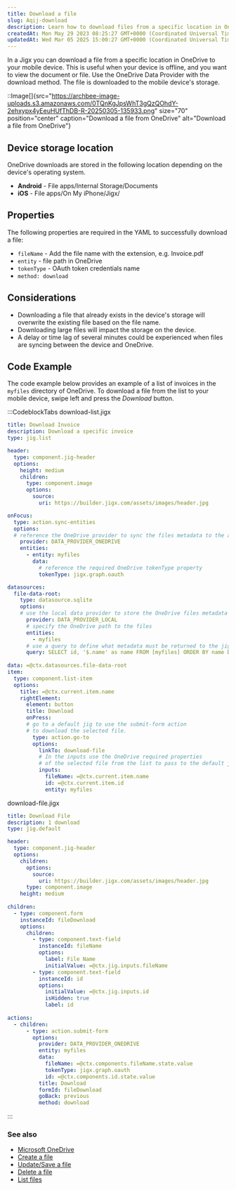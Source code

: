 ```yaml
---
title: Download a file
slug: Aqij-download
description: Learn how to download files from a specific location in OneDrive to your mobile device using the OneDrive Data Provider and download method.
createdAt: Mon May 29 2023 08:25:27 GMT+0000 (Coordinated Universal Time)
updatedAt: Wed Mar 05 2025 15:00:27 GMT+0000 (Coordinated Universal Time)
---
```


In a Jigx you can download a file from a specific location in OneDrive to your mobile device. This is useful when your device is offline, and you want to view the document or file. Use the OneDrive Data Provider with the download method. The file is downloaded to the mobile device's storage.

::Image[]{src="https://archbee-image-uploads.s3.amazonaws.com/0TQnKgJpsWhT3gQzQOhdY-2ehxypx4yEeuHUfThDB-R-20250305-135933.png" size="70" position="center" caption="Download a file from OneDrive" alt="Download a file from OneDrive"}

## Device storage location

OneDrive downloads are stored in the following location depending on the device's operating system.

- **Android** - File apps/Internal Storage/Documents
- **iOS** - File apps/On My iPhone/Jigx/

## Properties

The following properties are required in the YAML to successfully download a file:

- `fileName` - Add the file name with the extension, e.g. Invoice.pdf
- `entity` - file path in OneDrive
- `tokenType` - OAuth token credentials name
- `method: download`

## Considerations

- Downloading a file that already exists in the device's storage will overwrite the existing file based on the file name.
- Downloading large files will impact the storage on the device.
- A delay or time lag of several minutes could be experienced when files are syncing between the device and OneDrive.

## Code Example

The code example below provides an example of a list of invoices in the `myfiles` directory of OneDrive. To download a file from the list to your mobile device, swipe left and press the *Download* button.

:::CodeblockTabs
download-list.jigx

```yaml
title: Download Invoice
description: Download a specific invoice
type: jig.list

header:
  type: component.jig-header
  options:
    height: medium
    children:
      type: component.image
      options:
        source:
          uri: https://builder.jigx.com/assets/images/header.jpg

onFocus:
  type: action.sync-entities
  options:
  # reference the OneDrive provider to sync the files metadata to the app local provider
    provider: DATA_PROVIDER_ONEDRIVE
    entities:
      - entity: myfiles
        data: 
          # reference the required OneDrive tokenType property 
          tokenType: jigx.graph.oauth

datasources:
  file-data-root:
    type: datasource.sqlite
    options:
    # use the local data provider to store the OneDrive files metadata
      provider: DATA_PROVIDER_LOCAL
      # specify the OneDrive path to the files 
      entities:
        - myfiles
      # use a query to define what metadata must be returned to the jig  
      query: SELECT id, '$.name' as name FROM [myfiles] ORDER BY name DESC
    
data: =@ctx.datasources.file-data-root
item:
  type: component.list-item
  options:
    title: =@ctx.current.item.name
    rightElement: 
      element: button
      title: Download
      onPress: 
      # go to a default jig to use the submit-form action
      # to download the selected file. 
        type: action.go-to
        options:
          linkTo: download-file
          # In the inputs use the OneDrive required properties
          # of the selected file from the list to pass to the default jig
          inputs:
            fileName: =@ctx.current.item.name
            id: =@ctx.current.item.id
            entity: myfiles
```

download-file.jigx

```yaml
title: Download File
description: 1 download
type: jig.default

header:
  type: component.jig-header
  options:
    children:
      options:
        source:
          uri: https://builder.jigx.com/assets/images/header.jpg
      type: component.image
    height: medium  
        
children:
  - type: component.form
    instanceId: fileDownload
    options:
      children:
        - type: component.text-field
          instanceId: fileName
          options:
            label: File Name
            initialValue: =@ctx.jig.inputs.fileName
        - type: component.text-field
          instanceId: id
          options:
            initialValue: =@ctx.jig.inputs.id
            isHidden: true
            label: id
          
actions:
  - children:
      - type: action.submit-form
        options: 
          provider: DATA_PROVIDER_ONEDRIVE
          entity: myfiles
          data: 
            fileName: =@ctx.components.fileName.state.value
            tokenType: jigx.graph.oauth
            id: =@ctx.components.id.state.value
          title: Download 
          formId: fileDownload
          goBack: previous
          method: download
```
:::

### See also

- [Microsoft OneDrive]()
- [Create a file](<./Create a file.md>)
- [Update/Save a file](<./Update_Save a file.md>)
- [Delete a file](<./Delete a file.md>)
- [List files](<./List files.md>)

